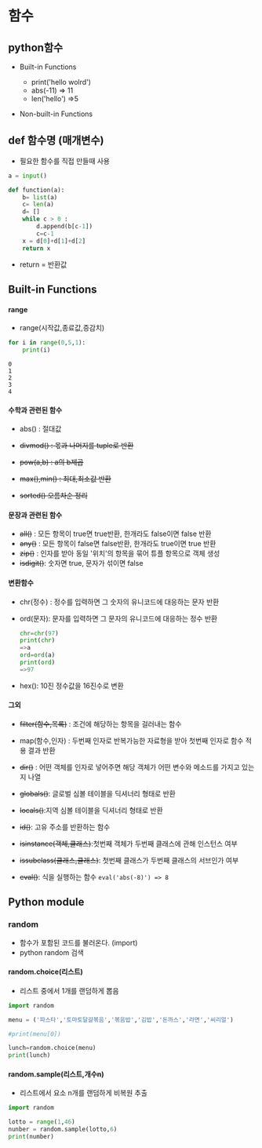 # 함수

## python함수

- Built-in Functions
  - print('hello wolrd')
  - abs(-11) => 11
  - len('hello') =>5

- Non-built-in Functions



## def 함수명 (매개변수)

- 필요한 함수를 직접 만들때 사용

```python
a = input()

def function(a):
    b= list(a)
    c= len(a)
    d= []
    while c > 0 :
        d.append(b[c-1])
        c=c-1
    x = d[0]+d[1]+d[2]
    return x
```

- return = 반환값

## Built-in Functions

#### range

- range(시작값,종료값,증감치)

```python
for i in range(0,5,1):
    print(i)
```

```
0
1
2
3
4
```

#### 수학과 관련된 함수

- abs() : 절대값
- ~~divmod() : 몫과 나머지를 tuple로 반환~~
- ~~pow(a,b) : a의 b제곱~~
- ~~max(),min() : 최대,최소값 반환~~

- ~~sorted() 오름차순 정리~~

#### 문장과 관련된 함수

- ~~all()~~ : 모든 항목이 true면 true반환, 한개라도 false이면 false 반환
- ~~any()~~ : 모든 항목이 false면 false반환, 한개라도 true이면 true 반환
- ~~zip()~~ : 인자를 받아 동일 '위치'의 항목을 묶어 튜플 항목으로 객체 생성
- ~~isdigit()~~: 숫자면 true, 문자가 섞이면 false

#### 변환함수

- chr(정수) : 정수를 입력하면 그 숫자의 유니코드에 대응하는 문자 반환

- ord(문자): 문자를 입력하면 그 문자의 유니코드에 대응하는 정수 반환

  ```python
  chr=chr(97)
  print(chr)
  =>a
  ord=ord(a)
  print(ord)
  =>97
  ```

- hex(): 10진 정수값을 16진수로 변환

#### 그외

- ~~filter(함수,목록)~~ : 조건에 해당하는 항목을 걸러내는 함수
- map(함수,인자) :  두번째 인자로 반복가능한 자료형을 받아 첫번째 인자로 함수 적용 결과 반환
- ~~dir()~~ : 어떤 객체를 인자로 넣어주면 해당 객체가 어떤 변수와 메소드를 가지고 있는지 나열
- ~~globals()~~: 글로벌 심볼 테이블을 딕셔너리 형태로 반환
- ~~locals()~~:지역 심볼 테이블을 딕셔너리 형태로 반환

- ~~id()~~: 고유 주소를 반환하는 함수
- ~~isinstance(객체,클래스)~~:첫번째 객체가 두번째 클래스에 관해 인스턴스 여부
- ~~issubclass(클래스,클래스)~~: 첫번째 클래스가 두번째 클래스의 서브인가 여부
- ~~eval()~~: 식을 실행하는 함수 `eval('abs(-8)') => 8`

## Python module

### random

- 함수가 포함된 코드를 불러온다. (import)
- python random 검색

#### random.choice(리스트)

- 리스트 중에서 1개를 랜덤하게 뽑음

```python
import random

menu = ('파스타','토마토달걀볶음','볶음밥','김밥','돈까스','라면','씨리얼')

#print(menu[0])

lunch=random.choice(menu)
print(lunch)
```

#### random.sample(리스트,개수n)

- 리스트에서 요소 n개를 랜덤하게 비복원 추출

```python
import random

lotto = range(1,46)
nunber = random.sample(lotto,6)
print(number)
```

